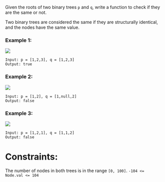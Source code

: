 Given the roots of two binary trees `p` and `q`, write a function to check if they are the same or not.

Two binary trees are considered the same if they are structurally identical, and the nodes have the same value.

 

### Example 1:
![](ex1.jpg)
```
Input: p = [1,2,3], q = [1,2,3]
Output: true
```
### Example 2:
![](ex2.jpg)
```
Input: p = [1,2], q = [1,null,2]
Output: false
```
### Example 3:
![](ex3.jpg)
```
Input: p = [1,2,1], q = [1,1,2]
Output: false
```

# Constraints:

The number of nodes in both trees is in the range `[0, 100]`.
`-104 <= Node.val <= 104`
